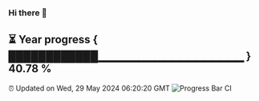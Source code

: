 ### Hi there 👋
⏳ Year progress { ████████████▁▁▁▁▁▁▁▁▁▁▁▁▁▁▁▁▁▁ } 40.78 %
---
⏰ Updated on Wed, 29 May 2024 06:20:20 GMT
![Progress Bar CI](https://github.com/liununu/liununu/workflows/Progress%20Bar%20CI/badge.svg)
